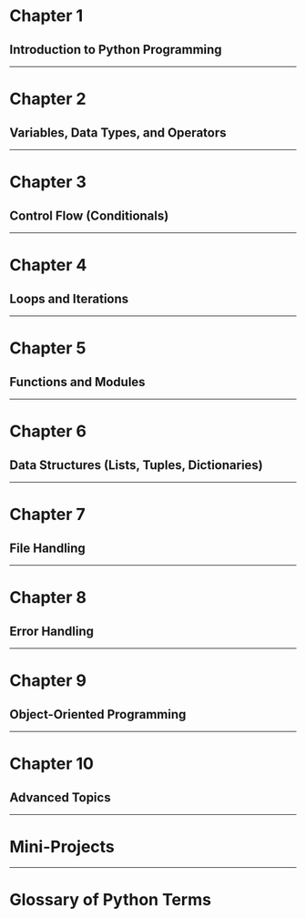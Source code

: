 # Chapter 1
## Introduction to Python Programming

---

# Chapter 2
## Variables, Data Types, and Operators

---

# Chapter 3
## Control Flow (Conditionals)

---

# Chapter 4
## Loops and Iterations

---

# Chapter 5
## Functions and Modules

---

# Chapter 6
## Data Structures (Lists, Tuples, Dictionaries)

---

# Chapter 7
## File Handling

---

# Chapter 8
## Error Handling

---

# Chapter 9
## Object-Oriented Programming

---

# Chapter 10
## Advanced Topics

---

# Mini-Projects

---

# Glossary of Python Terms
